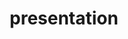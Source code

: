 <style> 
h1{
  text-align: center;
  .dropbtn {
    background-color: #4CAF50;
    color: white;
    padding: 16px;
    font-size: 16px;
    border: none;
    cursor: pointer;
}

.dropbtn:hover, .dropbtn:focus {
    background-color: #3e8e41;
}

.dropdown {
    float: right;
    position: relative;
    display: inline-block;
    
}

.dropdown-content {
    display: none;
    position: absolute;
    background-color: #f1f1f1;
    min-width: 160px;
    overflow: auto;
    box-shadow: 0px 8px 16px 0px rgba(0,0,0,0.2);
    right: 0;
    z-index: 1;
}

.dropdown-content a {
    color: black;
    padding: 12px 16px;
    text-decoration: none;
    display: block;
}

.dropdown a:hover {background-color: #ddd}

.show {display:block;}
}

</style>
<h1>presentation</h1>
